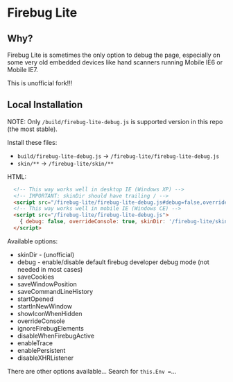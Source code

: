 # Firebug Lite

## Why?

Firebug Lite is sometimes the only option to debug the page, especially on some very old embedded
devices like hand scanners running Mobile IE6 or Mobile IE7.

This is unofficial fork!!!

## Local Installation

NOTE: Only `/build/firebug-lite-debug.js` is supported version in this repo (the most stable).

Install these files:

- `build/firebug-lite-debug.js` -> `/firebug-lite/firebug-lite-debug.js`
- `skin/**` -> `/firebug-lite/skin/**`

HTML:

```html
  <!-- This way works well in desktop IE (Windows XP) -->
  <!-- IMPORTANT: skinDir should have trailing / -->
  <script src="/firebug-lite/firebug-lite-debug.js#debug=false,overrideConsole=true,skinDir='/firebug-lite/skin/xp/'"></script>
  <!-- This way works well in mobile IE (Windows CE) -->
  <script src="/firebug-lite/firebug-lite-debug.js">
    { debug: false, overrideConsole: true, skinDir: '/firebug-lite/skin/xp/' }
  </script>
```

Available options:

- skinDir - (unofficial)
- debug - enable/disable default firebug developer debug mode (not needed in most cases)
- saveCookies
- saveWindowPosition
- saveCommandLineHistory
- startOpened
- startInNewWindow
- showIconWhenHidden
- overrideConsole
- ignoreFirebugElements
- disableWhenFirebugActive
- enableTrace
- enablePersistent
- disableXHRListener

There are other options available... Search for `this.Env =`...
